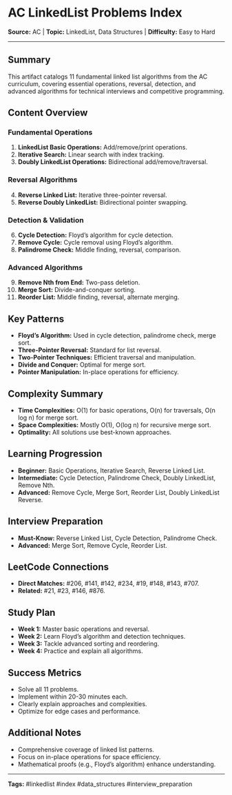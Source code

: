 # AC LinkedList Problems Index

**Source:** AC | **Topic:** LinkedList, Data Structures | **Difficulty:** Easy to Hard

---

## Summary
This artifact catalogs 11 fundamental linked list algorithms from the AC curriculum, covering essential operations, reversal, detection, and advanced algorithms for technical interviews and competitive programming.

## Content Overview
### Fundamental Operations
1. **LinkedList Basic Operations:** Add/remove/print operations.
2. **Iterative Search:** Linear search with index tracking.
3. **Doubly LinkedList Operations:** Bidirectional add/remove/traversal.

### Reversal Algorithms
4. **Reverse Linked List:** Iterative three-pointer reversal.
5. **Reverse Doubly LinkedList:** Bidirectional pointer swapping.

### Detection & Validation
6. **Cycle Detection:** Floyd’s algorithm for cycle detection.
7. **Remove Cycle:** Cycle removal using Floyd’s algorithm.
8. **Palindrome Check:** Middle finding, reversal, comparison.

### Advanced Algorithms
9. **Remove Nth from End:** Two-pass deletion.
10. **Merge Sort:** Divide-and-conquer sorting.
11. **Reorder List:** Middle finding, reversal, alternate merging.

## Key Patterns
- **Floyd’s Algorithm:** Used in cycle detection, palindrome check, merge sort.
- **Three-Pointer Reversal:** Standard for list reversal.
- **Two-Pointer Techniques:** Efficient traversal and manipulation.
- **Divide and Conquer:** Optimal for merge sort.
- **Pointer Manipulation:** In-place operations for efficiency.

## Complexity Summary
- **Time Complexities:** O(1) for basic operations, O(n) for traversals, O(n log n) for merge sort.
- **Space Complexities:** Mostly O(1), O(log n) for recursive merge sort.
- **Optimality:** All solutions use best-known approaches.

## Learning Progression
- **Beginner:** Basic Operations, Iterative Search, Reverse Linked List.
- **Intermediate:** Cycle Detection, Palindrome Check, Doubly LinkedList, Remove Nth.
- **Advanced:** Remove Cycle, Merge Sort, Reorder List, Doubly LinkedList Reverse.

## Interview Preparation
- **Must-Know:** Reverse Linked List, Cycle Detection, Palindrome Check.
- **Advanced:** Merge Sort, Remove Cycle, Reorder List.

## LeetCode Connections
- **Direct Matches:** #206, #141, #142, #234, #19, #148, #143, #707.
- **Related:** #21, #23, #146, #876.

## Study Plan
- **Week 1:** Master basic operations and reversal.
- **Week 2:** Learn Floyd’s algorithm and detection techniques.
- **Week 3:** Tackle advanced sorting and reordering.
- **Week 4:** Practice and explain all algorithms.

## Success Metrics
- Solve all 11 problems.
- Implement within 20-30 minutes each.
- Clearly explain approaches and complexities.
- Optimize for edge cases and performance.

## Additional Notes
- Comprehensive coverage of linked list patterns.
- Focus on in-place operations for space efficiency.
- Mathematical proofs (e.g., Floyd’s algorithm) enhance understanding.

---
**Tags:** #linkedlist #index #data_structures #interview_preparation